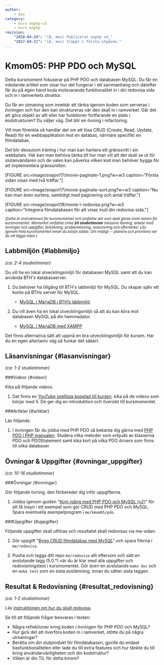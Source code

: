 ```yaml
---
author:
    - mos
category:
    - kurs oophp-v3
    - kurs oophp
revision:
    "2018-04-24": "(B, mos) Publicerat oophp v4."
    "2017-04-21": "(A, mos) Släppt i första utgåvan."
...
```

Kmom05: PHP PDO och MySQL
==================================

Detta kursmoment fokuserar på PHP PDO och databasen MySQL. Du får en inledande artikel som visar hur det fungerar i ett sammanhang och därefter får du på egen hand koda motsvarande funktionalitet in i din redovisa sida och in i ramverkets struktur.

Du får en utmaning som innebär att tänka igenom koden som serveras i övningen och hur den kan struktureras när den skall in i ramverket. Går det att göra objekt av allt eller har funktioner fortfarande en plats i kodstrukturen? Du väljer väg. Det blir en övning i refactoring.

Vill man förenkla så handlar det om att lösa CRUD (Create, Read, Update, Read) för en webbapplikation mot en databas, närmare specifikt en filmdatabas.

Det blir dessutom träning i hur man kan hantera ett gränssnitt i sin webbplats. Här kan man behöva tänka till hur man vill att det skall se ut för slutanvändaren och de valen kan påverka vilken kod man behöver bygga för att implementera gränssnitten.

[FIGURE src=image/snapvt17/movie-paginate-1.png?w=w3 caption="Första sidan visas med två träffar."]

[FIGURE src=image/snapvt17/movie-paginate-sort.png?w=w3 caption="Nu kan man även sortera, samtidigt med paginering och antal träffar."]

[FIGURE src=image/snapvt18/movie-i-redovisa.png?w=w3 caption="Integrera filmdatabasen för att visas inuti din redovisa-sida."]

<small><i>(Detta är instruktionen för kursmomentet och omfattar det som skall göras inom ramen för kursmomentet. Momentet omfattar cirka **20 studietimmar** inklusive läsning, arbete med övningar och uppgifter, felsökning, problemlösning, redovisning och eftertanke. Läs igenom hela kursmomentet innan du börjar jobba. Om möjligt -- planera och prioritera var du vill lägga tiden.)</i></small>


<!--sto p-->



Labbmiljön  {#labbmiljo}
---------------------------------

*(ca: 2-4 studietimmar)*

Du vill ha en lokal utvecklingsmiljö för databasen MySQL samt att du kan använda BTH's databasserver.

1. Du behöver ha tillgång till BTH's labbmiljö för MySQL. Du skapar själv ett konto på BTHs server för MySQL.
    * [MySQL / MariaDB i BTH’s labbmiljö](labbmiljo/mysql-bth-labbmiljo)

1. Du vill även ha en lokal utvecklingsmiljö så att du kan köra mot databasen MySQL på din hemmadator.
    * [MySQL / MariaDB med XAMPP](labbmiljo/mysql-med-xampp)

Det finns alternativa sätt att uppnå en bra utvecklingsmiljö för kursen. Har du en egen altertaniv väg så funkar det säkert.



Läsanvisningar  {#lasanvisningar}
---------------------------------

*(ca: 1-2 studietimmar)*



###Videor {#videor}

Kika på följande videos.

1. Det finns en [YouTube spellista kopplad till kursen](https://www.youtube.com/playlist?list=PLKtP9l5q3ce_jh6fAj1iwiJSj70DXA2Vn), kika på de videos som börjar med 5. De ger dig en introduktion och översikt till kursmomentet.



###Artiklar {#artiklar}

Läs följande.

1. I övningen får du jobba med PHP PDO så bekanta dig gärna med [PHP PDO i PHP manualen](http://php.net/manual/en/book.pdo.php). Studera vilka metoder som erbjuds av klasserna PDO och PDOStatement samt kika kort på vilka PDO drivers som finns till olika databaser. 



Övningar & Uppgifter  {#ovningar_uppgifter}
-------------------------------------------

*(ca: 10-16 studietimmar)*


###Övningar {#ovningar}

Gör följande övning, den förbereder dig inför uppgifterna.

1. Jobba igenom guiden "[Kom igång med PHP PDO och MySQL (v2)](kunskap/kom-igang-med-php-pdo-och-mysql-v2)" för att få insyn i ett exempel som gör CRUD med PHP PDO och MySQL. Spara eventuella exempelprogram i `me/kmom05/pdo`.

<!-- login? -->

<!--
Tips om projektet som en eshop?

Lägga till esc() till vyer.

Hur enhetstesta database-kod?
-->


###Uppgifter {#uppgifter}

Följande uppgifter skall utföras och resultatet skall redovisas via me-sidan.

1. Gör uppgift "[Bygg CRUD filmdatabas med MySQL](uppgift/bygg-crud-filmdatabas-med-mysql)" och spara filerna i `me/redovisa`.

1. Pusha och tagga ditt repo `me/redovisa` allt eftersom och sätt en avslutande tagg (5.0.\*) när du är klar med alla uppgifter och redovisningstext i kursmomentet. Gör även en avslutande `make doc` och en `make test` som en sista avstämning, innan du sätter sista taggen.



Resultat & Redovisning  {#resultat_redovisning}
-----------------------------------------------

*(ca: 1-2 studietimmar)*

Läs [instruktionen om hur du skall redovisa](./../redovisa).

Se till att följande frågor besvaras i texten:

* Några reflektioner kring koden i övningen för PHP PDO och MySQL?
* Hur gick det att överföra koden in i ramverket, stötte du på några utmaningar?
* Berätta om din slutprodukt för filmdatabasen, gjorde du endast basfunktionaliteten eller lade du till extra features och hur tänkte du till kring användarvänligheten och din kodstruktur?
* Vilken är din TIL för detta kmom?

